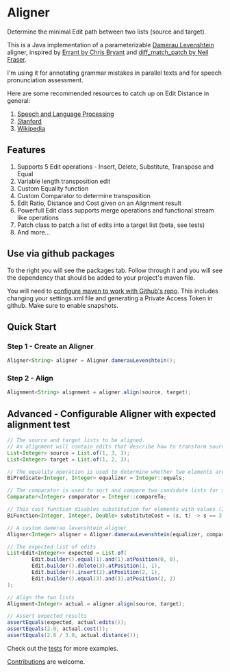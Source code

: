 # Aligner

Determine the minimal Edit path between two lists (source and target). 

This is a Java implementation of a parameterizable [Damerau Levenshtein](https://en.wikipedia.org/wiki/Damerau%E2%80%93Levenshtein_distance) aligner, inspired by [Errant by Chris Bryant](https://github.com/chrisjbryant/errant/blob/master/errant/alignment.py) and [diff_match_patch by Neil Fraser](https://github.com/google/diff-match-patch).

I'm using it for annotating grammar mistakes in parallel texts and for speech pronunciation assessment.

Here are some recommended resources to catch up on Edit Distance in general:
1. [Speech and Language Processing](https://web.stanford.edu/~jurafsky/slp3/2.pdf)
2. [Stanford](https://web.stanford.edu/class/cs124/lec/med.pdf)
3. [Wikipedia](https://en.wikipedia.org/wiki/Edit_distance)

## Features

1. Supports 5 Edit operations - Insert, Delete, Substitute, Transpose and Equal
2. Variable length transposition edit
3. Custom Equality function
4. Custom Comparator to determine transposition
5. Edit Ratio, Distance and Cost given on an Alignment result
6. Powerfull Edit class supports merge operations and functional stream like operations
7. Patch class to patch a list of edits into a target list (beta, see tests)
8. And more...

## Use via github packages

To the right you will see the packages tab. Follow through it and you will see the dependency that should be added to your project's maven file.

You will need to [configure maven to work with Github's repo](https://docs.github.com/en/packages/working-with-a-github-packages-registry/working-with-the-apache-maven-registry).
This includes changing your settings.xml file and generating a Private Access Token in github. Make sure to enable snapshots.

## Quick Start

### Step 1 - Create an Aligner

```java
Aligner<String> aligner = Aligner.damerauLevenshtein();
```

### Step 2 - Align

```java
Alignment<String> alignment = aligner.align(source, target);
```

## Advanced - Configurable Aligner with expected alignment test

```java
// The source and target lists to be aligned.
// An alignment will contain edits that describe how to transform source into target.
List<Integer> source = List.of(1, 3, 3);
List<Integer> target = List.of(1, 2, 3);

// The equality operation is used to determine whether two elements are equal
BiPredicate<Integer, Integer> equalizer = Integer::equals;

// The comparator is used to sort and compare two candidate lists for transposition
Comparator<Integer> comparator = Integer::compareTo;

// This cost function disables substitution for elements with values (3,2) by returning a Double.MAX_VALUE when matched
BiFunction<Integer, Integer, Double> substituteCost = (s, t) -> s == 3 && t == 2 ? Double.MAX_VALUE : 1.0;

// A custom damerau levenshtein aligner
Aligner<Integer> aligner = Aligner.damerauLevenshtein(equalizer, comparator, substituteCost);

// The expected list of edits
List<Edit<Integer>> expected = List.of(
        Edit.builder().equal(1).and(1).atPosition(0, 0),
        Edit.builder().delete(3).atPosition(1, 1),
        Edit.builder().insert(2).atPosition(2, 1),
        Edit.builder().equal(3).and(3).atPosition(2, 2)
);

// Align the two lists
Alignment<Integer> actual = aligner.align(source, target);

// Assert expected results
assertEquals(expected, actual.edits());
assertEquals(2.0, actual.cost());
assertEquals(2.0 / 3.0, actual.distance());
```

Check out the [tests](https://github.com/manzurola/aligner/blob/67618def27d18e0e29e4f07905a4509907b379a3/src/test/java/io/squarebunny/aligner/AlignerTest.java) for more examples. 

[Contributions](https://github.com/manzurola/aligner/blob/a39d2719394fa258d3193e8258231950a3647920/CONTRIBUTING.md) are welcome.
